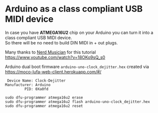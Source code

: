  
# Arduino as a class compliant USB MIDI device

In case you have **ATMEGA16U2** chip on your Arduino you can turn it into a class compliant USB MIDI device.  
So there will be no need to build DIN MIDI in + out plugs.

Many thanks to [Nerd Musician](https://www.youtube.com/channel/UCyqCwyBJ98fR-CPoyXUxY5w) for this tutorial  
https://www.youtube.com/watch?v=18OKo9sQ_s0  


Arduino dual boot firmware `arduino-uno-clock_dejitter.hex` created via  
https://moco-lufa-web-client.herokuapp.com/#/
```
 Device Name: Clock-Dejitter
Manufacturer: Arduino
         PID: 0Xa0fd
```

```
sudo dfu-programmer atmega16u2 erase
sudo dfu-programmer atmega16u2 flash arduino-uno-clock_dejitter.hex 
sudo dfu-programmer atmega16u2 reset
```
